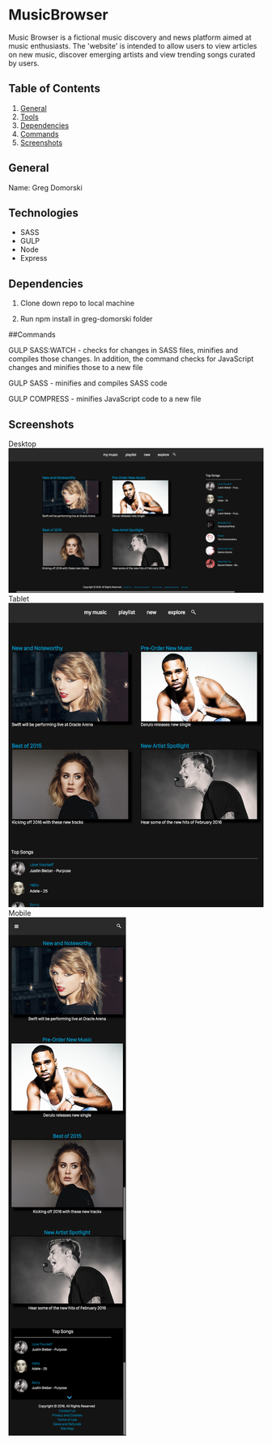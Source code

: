 # MusicBrowser

Music Browser is a fictional music discovery and news platform aimed at music enthusiasts. The 'website' is intended to allow users to view articles on new music, discover emerging artists and view trending songs curated by users.

## Table of Contents

1. [General](#General)
1. [Tools](#tools)
1. [Dependencies](#dependencies)
1. [Commands](#commands)
1. [Screenshots](#screenshots)

## General
Name: Greg Domorski

## Technologies

- SASS
- GULP
- Node
- Express

## Dependencies

1) Clone down repo to local machine

2) Run npm install in greg-domorski folder

##Commands

GULP SASS:WATCH - checks for changes in SASS files, minifies and compiles those changes. In addition, the command checks for JavaScript changes and minifies those to a new file

GULP SASS - minifies and compiles SASS code

GULP COMPRESS - minifies JavaScript code to a new file

## Screenshots

Desktop <br />
![Alt text](./client/images/screenshots/desktop.png?raw=true "Optional Title")
Tablet <br />
![Alt text](./client/images/screenshots/tablet.png?raw=true "Optional Title")
Mobile <br />
![Alt text](./client/images/screenshots/mobile.png?raw=true "Optional Title")

